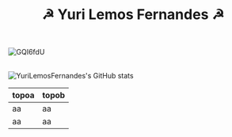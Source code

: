 <h1 align="center"> ☭ Yuri Lemos Fernandes ☭</h1> <br>

![GQI6fdU](https://user-images.githubusercontent.com/127331396/223806990-980a1b99-220a-4739-9613-ed6d44d121e8.png) <br><br>


![YuriLemosFernandes's GitHub stats](https://github-readme-stats.vercel.app/api?username=YuriLemosFernandes&show_icons=true&theme=dark&) 

 <table>
 <thread>
 <th> topoa </th>
 <th>topob</th>
 <tbody>
 <tr>
 <td>aa</td>
  <td>aa</td>
  </tr>
  <tr>
 <td>aa</td>
  <td>aa</td>
  </tr>